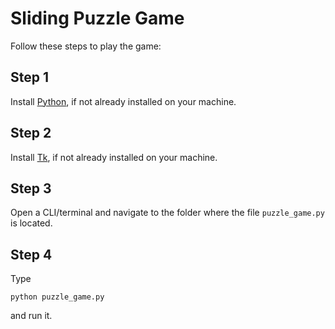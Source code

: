 # Sliding Puzzle Game
Follow these steps to play the game:
## Step 1 ##
Install [Python](https://www.python.org/downloads/), if not already installed on your machine.
## Step 2 ##
Install [Tk](https://tkdocs.com/tutorial/install.html#install-mac-python), if not already installed on your machine.
## Step 3 ##
Open a CLI/terminal and navigate to the folder where the file `puzzle_game.py` is located.
## Step 4 ##
Type 
```
python puzzle_game.py
```
and run it.

